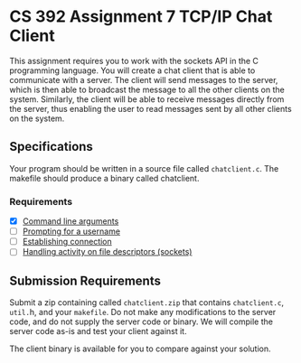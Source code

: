 # CS 392 Assignment 7 TCP/IP Chat Client

This assignment requires you to work with the sockets API in the C programming language. You will create a chat client that is able to communicate with a server. The client will send messages to the server, which is then able to broadcast the message to all the other clients on the system. Similarly, the client will be able to receive messages directly from the server, thus enabling the user to read messages sent by all other clients on the system.

## Specifications

Your program should be written in a source file called `chatclient.c`. The makefile should produce a binary called chatclient.

### Requirements

- [x] [Command line arguments](https://github.com/justinoboyle/CS392-07/issues/1)
- [ ] [Prompting for a username](https://github.com/justinoboyle/CS392-07/issues/2)
- [ ] [Establishing connection](https://github.com/justinoboyle/CS392-07/issues/3)
- [ ] [Handling activity on file descriptors (sockets)](https://github.com/justinoboyle/CS392-07/issues/4)

## Submission Requirements

Submit a zip containing called `chatclient.zip` that contains `chatclient.c`, `util.`h, and your `makefile`. Do not make any modifications to the server code, and do not supply the server code or binary. We will compile the server code as-is and test your client against it.

The client binary is available for you to compare against your solution.